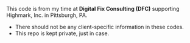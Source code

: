 This code is from my time at **Digital Fix Consulting (DFC)** supporting Highmark, Inc. in Pittsburgh, PA.

- There should not be any client-specific information in these codes. 
- This repo is kept private, just in case.
